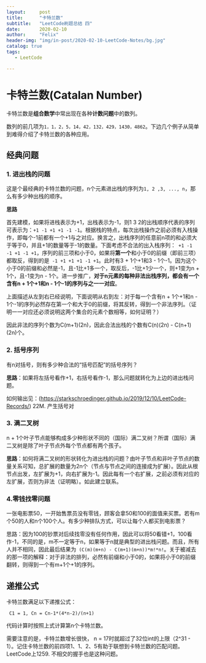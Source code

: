 ```yaml
---
layout:     post
title:      "卡特兰数"
subtitle:   "LeetCode刷题总结 四"
date:       2020-02-10
author:     "Felix"
header-img: "img/in-post/2020-02-10-LeetCode-Notes/bg.jpg"
catalog: true
tags:
   - LeetCode

---
```


# 卡特兰数(Catalan Number)

卡特兰数是**组合数学**中常出现在各种**计数问题**中的数列。

数列的前几项为`1，1，2，5，14，42，132，429，1430，4862`。下边几个例子从简单到难得介绍了卡特兰数的各种应用。

## 经典问题

### 1. 进出栈的问题

这是个最经典的卡特兰数的问题，n个元素进出栈的序列为`1, 2 ,3, ..., n`，那么有多少种出栈的顺序。

**思路**

首先建模，如果将进栈表示为+1，出栈表示为-1，则1 3 2的出栈顺序代表的序列可表示为：` +1 -1 +1 +1 -1 -1 `。根据栈的特点，每次出栈操作之前必须有入栈操作，即每个-1前都有一个+1与之对应。换言之，出栈序列的任意前n项的和必须大于等于0，并且+1的数量等于-1的数量。下面考虑不合法的出入栈序列：` +1 -1 -1 +1 -1 +1`，序列的前三项和小于0，如果将**第一个**和小于0的前缀（即前三项）都取反，得到的是` -1 +1 +1 +1 -1 +1`。此时有3 + 1个+1和3 - 1个-1。因为这个小于0的前缀和必然是-1，且-1比+1多一个，取反后，-1比+1少一个，则+1变为n + 1个，且-1变为n - 1个。进一步推广，**对于n元素的每种非法出栈序列，都会有一个含有n + 1个+1和n - 1个-1的序列与之一一对应**。

上面描述从左到右已经说明，下面说明从右到左：对于每一个含有n + 1个+1和n - 1个-1的序列必然存在第一个和大于0的前缀，将其反转，得到一个非法序列。（证明一一对应还必须说明这两个集合的元素个数相等，如何证明？）

因此非法的序列个数为C(m+1)(2n)，因此合法出栈的个数有C(n)(2n) - C(n+1)(2n)个。

### 2. 括号序列

有n对括号，则有多少种合法的“括号匹配”的括号序列？

**思路**：如果将左括号看作+1，右括号看作-1，那么问题就转化为上边的进出栈问题。

如何输出见：(<https://starkschroedinger.github.io/2019/12/10/LeetCode-Records/>) 22M. 产生括号对

### 3. 满二叉树

n + 1个叶子节点能够构成多少种形状不同的（国际）满二叉树？所谓（国际）满二叉树是除了叶子节点外每个节点都有两个孩子。

**思路**：如何将满二叉树的形状转化为进出栈的问题？由叶子节点和非叶子节点的数量关系可知，总扩展的数量为2n个（节点与节点之间的连接成为扩展）。因此从根节点出发，左扩展为+1，向右扩展为-1。因此每有一个右扩展，之前必须有对应的左扩展，否则为非法（证明略）。如此建立联系。

### 4.零钱找零问题

一张电影票50，一开始售票员没有零钱，顾客会拿50和100的面值来买票。若有m个50的人和n个100个人。有多少种排队方式，可以让每个人都买到电影票？

思路：因为100的钞票对后续找零没有任何作用，因此可以将50看错+1，100看作-1，不同的是，m不一定等于n，如果等于n就是典型的进出栈问题。而且，所有人并不相同，因此最后结果为` (C(m)(m+n) - C(m+1)(m+n))*m!*n!`。关于被减去的那一项的解释：对于非法的排列，必然有前缀和小于0的，如果将小于0的前缀翻转，则得到一个有m+1个+1的序列。

## 递推公式

卡特兰数满足以下递推公式：

` C1 = 1, Cn = Cn-1*(4*n-2)/(n+1)`

代码计算时按照上式计算第n个卡特兰数。

需要注意的是，卡特兰数增长很快， n = 17时就超过了32位int的上限（2^31 - 1）。记住卡特兰数的前四项1、1、2、5有助于联想到卡特兰数的匹配问题。LeetCode上1259. 不相交的握手也是这种问题。

